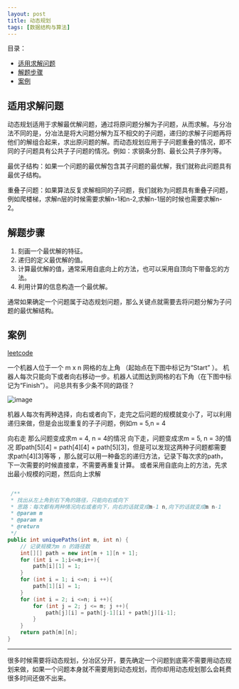 ```yaml
---
layout: post
title: 动态规划
tags: [数据结构与算法]
---
```


目录：

* [适用求解问题](#适用求解问题)
* [解题步骤](#解题步骤)
* [案例](#案例)

## 适用求解问题
动态规划适用于求解最优解问题，通过将原问题分解为子问题，从而求解。与分冶法不同的是，分冶法是将大问题分解为互不相交的子问题，递归的求解子问题再将他们的解组合起来，求出原问题的解。而动态规划应用于子问题重叠的情况，即不同的子问题具有公共子子问题的情况。例如：求钢条分割、最长公共子序列等。

最优子结构：如果一个问题的最优解包含其子问题的最优解，我们就称此问题具有最优子结构。

重叠子问题：如果算法反复求解相同的子问题，我们就称为问题具有重叠子问题，例如爬楼梯，求解n层的时候需要求解n-1和n-2,求解n-1层的时候也需要求解n-2。

## 解题步骤

1. 刻画一个最优解的特征。
2. 递归的定义最优解的值。
3. 计算最优解的值，通常采用自底向上的方法，也可以采用自顶向下带备忘的方法。
4. 利用计算的信息构造一个最优解。

通常如果确定一个问题属于动态规划问题，那么关键点就需要去将问题分解为子问题的最优解结构。

## 案例

[leetcode](https://leetcode-cn.com/problems/unique-paths/description/)

一个机器人位于一个 m x n 网格的左上角 （起始点在下图中标记为“Start” ）。
机器人每次只能向下或者向右移动一步。机器人试图达到网格的右下角（在下图中标记为“Finish”）。
问总共有多少条不同的路径？

![image](https://ruanwenjun.github.io/images/algorithm/dp.png)

机器人每次有两种选择，向右或者向下，走完之后问题的规模就变小了，可以利用递归来做，但是会出现重复的子子问题，例如m = 5,n = 4

向右走 那么问题变成求m = 4, n = 4的情况
向下走，问题变成求m = 5, n = 3的情况
即path[5][4] = path[4][4] + path[5][3]，但是可以发现这两种子问题都需要求path[4][3]等等
，那么就可以用一种备忘的递归方法，记录下每次求的path，下一次需要的时候直接拿，不需要再重复计算。
或者采用自底向上的方法，先求出最小规模的问题，然后向上求解

```java

 /**
 * 找出从左上角到右下角的路径，只能向右或向下
 * 思路：每次都有两种情况向右或者向下，向右的话就变成m-1 n,向下的话就变成m n-1
 * @param m
 * @param n
 * @return
 */
public int uniquePaths(int m, int n) {
    // 记录规模为m n 的路径数
    int[][] path = new int[m + 1][n + 1];
    for (int i = 1;i<=m;i++){
        path[i][1] = 1;
    }
    for (int i = 1; i <=n; i ++){
        path[1][i] = 1;
    }
    for (int i = 2; i <=n; i ++){
        for (int j = 2; j <= m; j ++){
            path[j][i] = path[j-1][i] + path[j][i-1];
        }
    }
    return path[m][n];
}

```
---
很多时候需要将动态规划，分冶区分开，要先确定一个问题到底需不需要用动态规划来做，如果一个问题本身就不需要用到动态规划，而你却用动态规划那么会耗费很多时间还做不出来。
